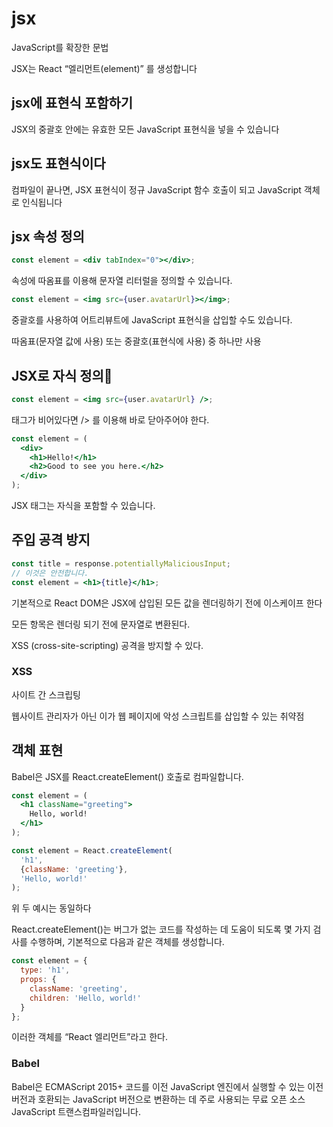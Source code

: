 # jsx

JavaScript를 확장한 문법

JSX는 React “엘리먼트(element)” 를 생성합니다

## jsx에 표현식 포함하기

JSX의 중괄호 안에는 유효한 모든 JavaScript 표현식을 넣을 수 있습니다

## jsx도 표현식이다

컴파일이 끝나면, JSX 표현식이 정규 JavaScript 함수 호출이 되고 JavaScript 객체로 인식됩니다

## jsx 속성 정의

```jsx
const element = <div tabIndex="0"></div>;
```

속성에 따옴표를 이용해 문자열 리터럴을 정의할 수 있습니다.

```jsx
const element = <img src={user.avatarUrl}></img>;
```

중괄호를 사용하여 어트리뷰트에 JavaScript 표현식을 삽입할 수도 있습니다.

따옴표(문자열 값에 사용) 또는 중괄호(표현식에 사용) 중 하나만 사용

## JSX로 자식 정의

```jsx
const element = <img src={user.avatarUrl} />;
```

태그가 비어있다면 /> 를 이용해 바로 닫아주어야 한다.

```jsx
const element = (
  <div>
    <h1>Hello!</h1>
    <h2>Good to see you here.</h2>
  </div>
);
```

JSX 태그는 자식을 포함할 수 있습니다.

## 주입 공격 방지

```jsx
const title = response.potentiallyMaliciousInput;
// 이것은 안전합니다.
const element = <h1>{title}</h1>;
```

기본적으로 React DOM은 JSX에 삽입된 모든 값을 렌더링하기 전에 이스케이프 한다

모든 항목은 렌더링 되기 전에 문자열로 변환된다. 

XSS (cross-site-scripting) 공격을 방지할 수 있다.

### XSS

사이트 간 스크립팅

웹사이트 관리자가 아닌 이가 웹 페이지에 악성 스크립트를 삽입할 수 있는 취약점

## 객체 표현

Babel은 JSX를 React.createElement() 호출로 컴파일합니다.

```jsx
const element = (
  <h1 className="greeting">
    Hello, world!
  </h1>
);
```

```jsx
const element = React.createElement(
  'h1',
  {className: 'greeting'},
  'Hello, world!'
);
```

위 두 예시는 동일하다

React.createElement()는 버그가 없는 코드를 작성하는 데 도움이 되도록 몇 가지 검사를 수행하며, 기본적으로 다음과 같은 객체를 생성합니다.

```jsx
const element = {
  type: 'h1',
  props: {
    className: 'greeting',
    children: 'Hello, world!'
  }
};
```

이러한 객체를 “React 엘리먼트”라고 한다.

### Babel

Babel은 ECMAScript 2015+ 코드를 이전 JavaScript 엔진에서 실행할 수 있는 이전 버전과 호환되는 JavaScript 버전으로 변환하는 데 주로 사용되는 무료 오픈 소스 JavaScript 트랜스컴파일러입니다. 